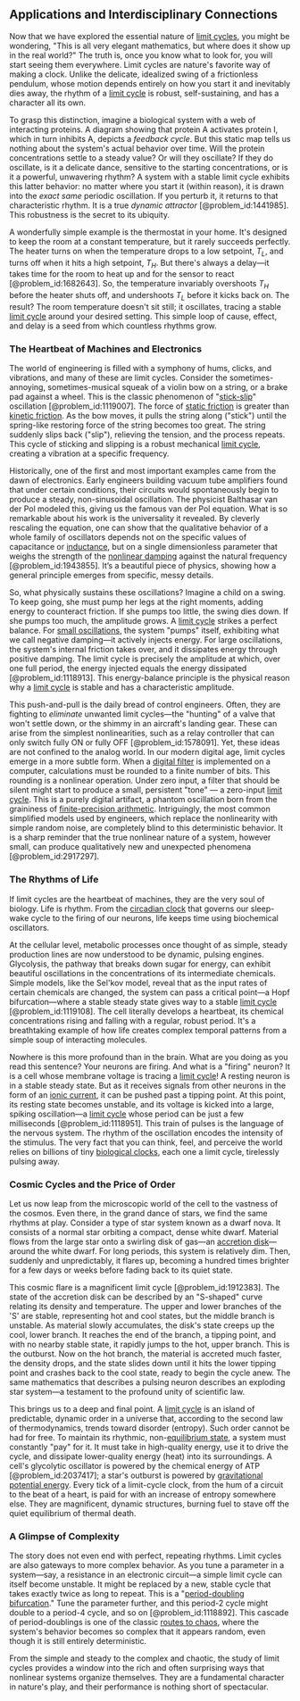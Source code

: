 ## Applications and Interdisciplinary Connections

Now that we have explored the essential nature of [limit cycles](@article_id:274050), you might be wondering, "This is all very elegant mathematics, but where does it show up in the real world?" The truth is, once you know what to look for, you will start seeing them everywhere. Limit cycles are nature's favorite way of making a clock. Unlike the delicate, idealized swing of a frictionless pendulum, whose motion depends entirely on how you start it and inevitably dies away, the rhythm of a [limit cycle](@article_id:180332) is robust, self-sustaining, and has a character all its own.

To grasp this distinction, imagine a biological system with a web of interacting proteins. A diagram showing that protein A activates protein I, which in turn inhibits A, depicts a *feedback cycle*. But this static map tells us nothing about the system's actual behavior over time. Will the protein concentrations settle to a steady value? Or will they oscillate? If they do oscillate, is it a delicate dance, sensitive to the starting concentrations, or is it a powerful, unwavering rhythm? A system with a stable limit cycle exhibits this latter behavior: no matter where you start it (within reason), it is drawn into the *exact same* periodic oscillation. If you perturb it, it returns to that characteristic rhythm. It is a true *dynamic attractor* [@problem_id:1441985]. This robustness is the secret to its ubiquity.

A wonderfully simple example is the thermostat in your home. It's designed to keep the room at a constant temperature, but it rarely succeeds perfectly. The heater turns on when the temperature drops to a low setpoint, $T_L$, and turns off when it hits a high setpoint, $T_H$. But there's always a delay—it takes time for the room to heat up and for the sensor to react [@problem_id:1682643]. So, the temperature invariably overshoots $T_H$ before the heater shuts off, and undershoots $T_L$ before it kicks back on. The result? The room temperature doesn't sit still; it oscillates, tracing a stable [limit cycle](@article_id:180332) around your desired setting. This simple loop of cause, effect, and delay is a seed from which countless rhythms grow.

### The Heartbeat of Machines and Electronics

The world of engineering is filled with a symphony of hums, clicks, and vibrations, and many of these are limit cycles. Consider the sometimes-annoying, sometimes-musical squeak of a violin bow on a string, or a brake pad against a wheel. This is the classic phenomenon of "[stick-slip](@article_id:165985)" oscillation [@problem_id:1119007]. The force of [static friction](@article_id:163024) is greater than [kinetic friction](@article_id:177403). As the bow moves, it pulls the string along ("stick") until the spring-like restoring force of the string becomes too great. The string suddenly slips back ("slip"), relieving the tension, and the process repeats. This cycle of sticking and slipping is a robust mechanical [limit cycle](@article_id:180332), creating a vibration at a specific frequency.

Historically, one of the first and most important examples came from the dawn of electronics. Early engineers building vacuum tube amplifiers found that under certain conditions, their circuits would spontaneously begin to produce a steady, non-sinusoidal oscillation. The physicist Balthasar van der Pol modeled this, giving us the famous van der Pol equation. What is so remarkable about his work is the universality it revealed. By cleverly rescaling the equation, one can show that the qualitative behavior of a whole family of oscillators depends not on the specific values of capacitance or [inductance](@article_id:275537), but on a single dimensionless parameter that weighs the strength of the [nonlinear damping](@article_id:175123) against the natural frequency [@problem_id:1943855]. It’s a beautiful piece of physics, showing how a general principle emerges from specific, messy details.

So, what physically sustains these oscillations? Imagine a child on a swing. To keep going, she must pump her legs at the right moments, adding energy to counteract friction. If she pumps too little, the swing dies down. If she pumps too much, the amplitude grows. A [limit cycle](@article_id:180332) strikes a perfect balance. For [small oscillations](@article_id:167665), the system "pumps" itself, exhibiting what we call negative damping—it actively injects energy. For large oscillations, the system's internal friction takes over, and it dissipates energy through positive damping. The limit cycle is precisely the amplitude at which, over one full period, the energy injected equals the energy dissipated [@problem_id:1118913]. This energy-balance principle is the physical reason why a [limit cycle](@article_id:180332) is stable and has a characteristic amplitude.

This push-and-pull is the daily bread of control engineers. Often, they are fighting to *eliminate* unwanted limit cycles—the "hunting" of a valve that won't settle down, or the shimmy in an aircraft's landing gear. These can arise from the simplest nonlinearities, such as a relay controller that can only switch fully ON or fully OFF [@problem_id:1578091]. Yet, these ideas are not confined to the analog world. In our modern digital age, limit cycles emerge in a more subtle form. When a [digital filter](@article_id:264512) is implemented on a computer, calculations must be rounded to a finite number of bits. This rounding is a nonlinear operation. Under zero input, a filter that should be silent might start to produce a small, persistent "tone" — a zero-input [limit cycle](@article_id:180332). This is a purely digital artifact, a phantom oscillation born from the graininess of [finite-precision arithmetic](@article_id:637179). Intriguingly, the most common simplified models used by engineers, which replace the nonlinearity with simple random noise, are completely blind to this deterministic behavior. It is a sharp reminder that the true nonlinear nature of a system, however small, can produce qualitatively new and unexpected phenomena [@problem_id:2917297].

### The Rhythms of Life

If limit cycles are the heartbeat of machines, they are the very soul of biology. Life is rhythm. From the [circadian clock](@article_id:172923) that governs our sleep-wake cycle to the firing of our neurons, life keeps time using biochemical oscillators.

At the cellular level, metabolic processes once thought of as simple, steady production lines are now understood to be dynamic, pulsing engines. Glycolysis, the pathway that breaks down sugar for energy, can exhibit beautiful oscillations in the concentrations of its intermediate chemicals. Simple models, like the Sel'kov model, reveal that as the input rates of certain chemicals are changed, the system can pass a critical point—a Hopf bifurcation—where a stable steady state gives way to a stable [limit cycle](@article_id:180332) [@problem_id:1119108]. The cell literally develops a heartbeat, its chemical concentrations rising and falling with a regular, robust period. It's a breathtaking example of how life creates complex temporal patterns from a simple soup of interacting molecules.

Nowhere is this more profound than in the brain. What are you doing as you read this sentence? Your neurons are firing. And what is a "firing" neuron? It is a cell whose membrane voltage is tracing a [limit cycle](@article_id:180332)! A resting neuron is in a stable steady state. But as it receives signals from other neurons in the form of an [ionic current](@article_id:175385), it can be pushed past a tipping point. At this point, its resting state becomes unstable, and its voltage is kicked into a large, spiking oscillation—a [limit cycle](@article_id:180332) whose period can be just a few milliseconds [@problem_id:1118951]. This train of pulses is the language of the nervous system. The rhythm of the oscillation encodes the intensity of the stimulus. The very fact that you can think, feel, and perceive the world relies on billions of tiny [biological clocks](@article_id:263656), each one a limit cycle, tirelessly pulsing away.

### Cosmic Cycles and the Price of Order

Let us now leap from the microscopic world of the cell to the vastness of the cosmos. Even there, in the grand dance of stars, we find the same rhythms at play. Consider a type of star system known as a dwarf nova. It consists of a normal star orbiting a compact, dense white dwarf. Material flows from the large star onto a swirling disk of gas—an [accretion disk](@article_id:159110)—around the white dwarf. For long periods, this system is relatively dim. Then, suddenly and unpredictably, it flares up, becoming a hundred times brighter for a few days or weeks before fading back to its quiet state.

This cosmic flare is a magnificent limit cycle [@problem_id:1912383]. The state of the accretion disk can be described by an "S-shaped" curve relating its density and temperature. The upper and lower branches of the 'S' are stable, representing hot and cool states, but the middle branch is unstable. As material slowly accumulates, the disk's state creeps up the cool, lower branch. It reaches the end of the branch, a tipping point, and with no nearby stable state, it rapidly jumps to the hot, upper branch. This is the outburst. Now on the hot branch, the material is accreted much faster, the density drops, and the state slides down until it hits the lower tipping point and crashes back to the cool state, ready to begin the cycle anew. The same mathematics that describes a pulsing neuron describes an exploding star system—a testament to the profound unity of scientific law.

This brings us to a deep and final point. A [limit cycle](@article_id:180332) is an island of predictable, dynamic order in a universe that, according to the second law of thermodynamics, trends toward disorder (entropy). Such order cannot be had for free. To maintain its rhythmic, non-[equilibrium state](@article_id:269870), a system must constantly "pay" for it. It must take in high-quality energy, use it to drive the cycle, and dissipate lower-quality energy (heat) into its surroundings. A cell's glycolytic oscillator is powered by the chemical energy of ATP [@problem_id:2037417]; a star's outburst is powered by [gravitational potential energy](@article_id:268544). Every tick of a limit-cycle clock, from the hum of a circuit to the beat of a heart, is paid for with an increase of entropy somewhere else. They are magnificent, dynamic structures, burning fuel to stave off the quiet equilibrium of thermal death.

### A Glimpse of Complexity

The story does not even end with perfect, repeating rhythms. Limit cycles are also gateways to more complex behavior. As you tune a parameter in a system—say, a resistance in an electronic circuit—a simple limit cycle can itself become unstable. It might be replaced by a new, stable cycle that takes exactly twice as long to repeat. This is a "[period-doubling bifurcation](@article_id:139815)." Tune the parameter further, and this period-2 cycle might double to a period-4 cycle, and so on [@problem_id:1118892]. This cascade of period-doublings is one of the classic [routes to chaos](@article_id:270620), where the system's behavior becomes so complex that it appears random, even though it is still entirely deterministic.

From the simple and steady to the complex and chaotic, the study of limit cycles provides a window into the rich and often surprising ways that nonlinear systems organize themselves. They are a fundamental character in nature's play, and their performance is nothing short of spectacular.